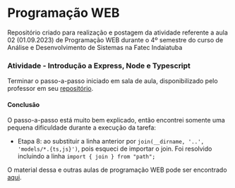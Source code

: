 # Programação WEB
Repositório criado para realização e postagem da atividade referente a aula 02 (01.09.2023) de Programação WEB durante o 4º semestre do curso de Análise e Desenvolvimento de Sistemas na Fatec Indaiatuba

### Atividade - Introdução a Express, Node e Typescript
Terminar o passo-a-passo iniciado em sala de aula, disponibilizado pelo professor em seu [repositório](https://github.com/felipez3r0/workshop-node-ts-intro).

#### Conclusão
O passo-a-passo está muito bem explicado, então encontrei somente uma pequena dificuldade durante a execução da tarefa:
- Etapa 8: ao substituir a linha anterior por ```join(__dirname, '..', 'models/*.{ts,js}')```, pois esqueci de importar o join. Foi resolvido incluindo a linha ```import { join } from "path";```

O material dessa e outras aulas de programação WEB pode ser encontrado [aqui](https://github.com/barbara-bruzon/aulas-programacao-web).
